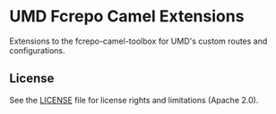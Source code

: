 # UMD Fcrepo Camel Extensions

Extensions to the fcrepo-camel-toolbox for UMD's custom routes and configurations.

## License
 
See the [LICENSE](LICENSE.md) file for license rights and limitations (Apache 2.0).

